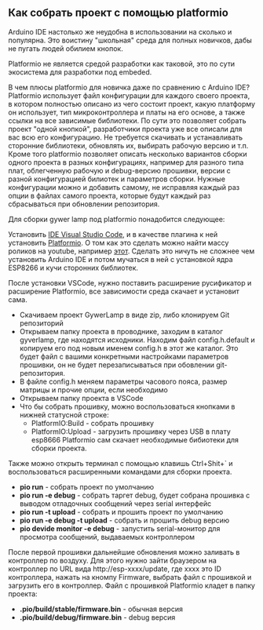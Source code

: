 ## Как собрать проект с помощью platformio

Arduino IDE настолько же неудобна в использовании на сколько и популярна. Это воистину "школьная" среда для полных новичков, дабы не пугать людей обилием кнопок.

Platformio не является средой разработки как таковой, это по сути экосистема для разработки под embeded.

В чем плюсы platformio для новичка даже по сравнению с Arduino IDE? Platformio использует файл конфигурации для каждого своего проекта, в котором полностью описано из чего состоит проект, какую платформу он использует, тип микроконтроллера и платы на его основе, а также ссылки на все зависимые библиотеки.
По сути это позволяет собрать проект "одной кнопкой", разработчики проекта уже все описали для вас всю его конфигурацию. Не требуется скачивать и устанавливать сторонние библиотеки, обновлять их, выбирать рабочую версию и т.п. Кроме того platformio позволяет описать несколько вариантов сборки одного проекта в разных конфигурациях, например для разного типа плат, облегченную рабочую и debug-версию прошивки, версии с разной конфигурацией билиотек и параметров сборки. Нужные конфигурации можно и добавить самому, не исправляя каждый раз опции в файлах самого проекта, которые будут каждый раз сбрасываться при обновлении репозитория.

Для сборки gywer lamp под platformio понадобится следующее:

Установить [IDE Visual Studio Code](https://code.visualstudio.com/), и в качестве плагина к ней установить [Platformio](https://platformio.org/). О том как это сделать можно найти массу роликов на youtube, например [этот](https://www.youtube.com/watch?v=NSljt17mg74). Сделать это ничуть не сложнее чем установить Arduino IDE и потом мучаться в ней с установкой ядра ESP8266 и кучи сторонних библиотек.

После установки VSCode, нужно поставить расширение русификатор и расширение Platformio, все зависимости среда скачает и установит сама. 

 * Скачиваем проект GywerLamp в виде zip, либо клонируем Git репозиторий
 * Открываем папку проекта в проводнике, заходим в каталог gyverlamp, где находятся исходники. Находим файл config.h.default и копируем его под новым именем config.h в этот же каталог. Это будет файл с вашими конкретными настройками параметров прошивки, он не будет перезаписываться при обовлении git-репозитория. 
 * В файле config.h меняем параметры часового пояса, размер матрицы и прочие опции, если необходимо
 * Открываем папку проекта в VSCode
 * Что бы собрать прошивку, можно воспользоваться кнопками в нижней статусной строке:
   - PlatformIO:Build - собрать прошивку
   - PlatformIO:Upload - загрузить прошивку через USB в плату esp8666
Platformio сам скачает необходимые бибиотеки для сборки проекта.

Также можно открыть терминал с помощью клавишь Ctrl+Shit+` и воспользоваться расширенными командами для сборки проекта.

 - **pio run** - собрать проект по умолчанию
 - **pio run -e debug** - собрать таргет debug, будет собрана прошивка с выводом отладочных сообщений через serial интерфейс
 - **pio run -t upload** - собрать и прошить проект по умолчанию
 - **pio run -e debug -t upload** - собрать и прошить debug версию
 - **pio devide monitor -e debug** - запустить serial-монитор для просмотра сообщений, выдаваемых контроллером
 
 После первой прошивки дальнейшие обновления можно заливать в контроллер по воздуху. Для этого нужно зайти браузером на контроллер по URL вида http://esp-xxxx/update, где xxxx это ID контроллера, нажать на кномпу Firmware, выбрать файл с прошивкой и загрузить его в контроллер.
 Файл с прошивкой Platformio кладет в папку проекта:
  - **.pio/build/stable/firmware.bin** - обычная версия
  - **.pio/build/debug/firmware.bin** - debug версия
  